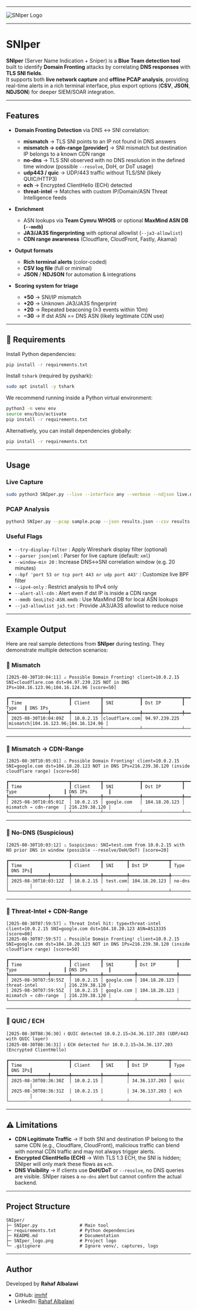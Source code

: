 


---

![SNIper Logo](SNIper_logo.png)

---

#  SNIper

**SNIper** (Server Name Indication + Sniper) is a **Blue Team detection tool** built to identify **Domain Fronting** attacks by correlating **DNS responses** with **TLS SNI fields**.  
It supports both **live network capture** and **offline PCAP analysis**, providing real-time alerts in a rich terminal interface, plus export options (**CSV**, **JSON**, **NDJSON**) for deeper SIEM/SOAR integration.

---

##  Features

- **Domain Fronting Detection** via DNS ↔ SNI correlation:
  - **mismatch** → TLS SNI points to an IP not found in DNS answers  
  - **mismatch → cdn-range [provider]** → SNI mismatch but destination IP belongs to a known CDN range  
  - **no-dns** → TLS SNI observed with no DNS resolution in the defined time window (possible `--resolve`, DoH, or DoT usage)  
  - **udp443 / quic** → UDP/443 traffic without TLS/SNI (likely QUIC/HTTP3)  
  - **ech** → Encrypted ClientHello (ECH) detected  
  - **threat-intel** → Matches with custom IP/Domain/ASN Threat Intelligence feeds  

- **Enrichment**  
  - ASN lookups via **Team Cymru WHOIS** or optional **MaxMind ASN DB (`--mmdb`)**  
  - **JA3/JA3S fingerprinting** with optional allowlist (`--ja3-allowlist`)  
  - **CDN range awareness** (Cloudflare, CloudFront, Fastly, Akamai)  

- **Output formats**  
  - **Rich terminal alerts** (color-coded)  
  - **CSV log file** (full or minimal)  
  - **JSON** / **NDJSON** for automation & integrations  

- **Scoring system for triage**  
  - **+50** → SNI/IP mismatch  
  - **+20** → Unknown JA3/JA3S fingerprint  
  - **+20** → Repeated beaconing (≥3 events within 10m)  
  - **−30** → If dst ASN == DNS ASN (likely legitimate CDN use)  

---

## 🔧 Requirements

Install Python dependencies:

```bash
pip install -r requirements.txt
````

Install `tshark` (required by pyshark):

```bash
sudo apt install -y tshark
```

We recommend running inside a Python virtual environment:

```bash
python3 -m venv env
source env/bin/activate
pip install -r requirements.txt
```

Alternatively, you can install dependencies globally:

```bash
pip install -r requirements.txt
```

---

##  Usage

### Live Capture

```bash
sudo python3 SNIper.py --live --interface any --verbose --ndjson live.ndjson
```

### PCAP Analysis

```bash
python3 SNIper.py --pcap sample.pcap --json results.json --csv results.csv --verbose
```

### Useful Flags

* `--try-display-filter` : Apply Wireshark display filter (optional)
* `--parser json|xml`    : Parser for live capture (default: `xml`)
* `--window-min 20`      : Increase DNS↔SNI correlation window (e.g. 20 minutes)
* `--bpf 'port 53 or tcp port 443 or udp port 443'` : Customize live BPF filter
* `--ipv4-only`          : Restrict analysis to IPv4 only
* `--alert-all-cdn`      : Alert even if dst IP is inside a CDN range
* `--mmdb GeoLite2-ASN.mmdb` : Use MaxMind DB for local ASN lookups
* `--ja3-allowlist ja3.txt` : Provide JA3/JA3S allowlist to reduce noise

---

## Example Output

Here are real sample detections from **SNIper** during testing.
They demonstrate multiple detection scenarios:

### 🔸 Mismatch

```
[2025-08-30T10:04:11] ⚠️ Possible Domain Fronting! client=10.0.2.15 SNI=cloudflare.com dst=94.97.239.225 NOT in DNS IPs=104.16.123.96;104.16.124.96 [score=50]

┏━━━━━━━━━━━━━━━━━━━━━━━┳━━━━━━━━━━━┳━━━━━━━━━━━━━━┳━━━━━━━━━━━━━━━┳━━━━━━━━┳━━━━━━━━━━━━━━━━━━━━━━━━━━━━┓
┃ Time                  ┃ Client    ┃ SNI          ┃ Dst IP        ┃ Type   ┃ DNS IPs                    ┃
┡━━━━━━━━━━━━━━━╇━━━━━━━╇━━━━━━━━━━━╇━━━━━━━━━━━━━━╇━━━━━━━━━━━━━━━╇━━━━━━━━╇━━━━━━━━━━━━━━━━━━━━━━━━━━━━┩
│ 2025-08-30T10:04:09Z  │ 10.0.2.15 │cloudflare.com│ 94.97.239.225 │mismatch│104.16.123.96;104.16.124.96 │
└───────────────────────┴───────────┴──────────────┴───────────────┴───────────────────────┴─────────────┘
```

---

### 🔸 Mismatch → CDN-Range

```
[2025-08-30T10:05:01] ⚠️ Possible Domain Fronting! client=10.0.2.15 SNI=google.com dst=104.18.20.123 NOT in DNS IPs=216.239.38.120 (inside cloudflare range) [score=50]

┏━━━━━━━━━━━━━━━━━━━━━━━┳━━━━━━━━━━━┳━━━━━━━━━━━━━━┳━━━━━━━━━━━━━━━┳━━━━━━━━━━━━━━━━━━━━━━━┳━━━━━━━━━━━━━━━━┓
┃ Time                  ┃ Client    ┃ SNI          ┃ Dst IP        ┃ Type                  ┃ DNS IPs        ┃
┡━━━━━━━━━━━━━━━╇━━━━━━━╇━━━━━━━━━━━╇━━━━━━━━━━━━━━╇━━━━━━━━━━━━━━━╇━━━━━━━━━━━━━━━━━━━━━━━╇━━━━━━━━━━━━━━━━┩
│ 2025-08-30T10:05:01Z  │ 10.0.2.15 │ google.com   │ 104.18.20.123 │ mismatch → cdn-range  │ 216.239.38.120 │
└───────────────────────┴───────────┴──────────────┴───────────────┴───────────────────────┴────────────────┘
```

---

### 🔸 No-DNS (Suspicious)

```
[2025-08-30T10:03:12] ⚠️ Suspicious: SNI=test.com from 10.0.2.15 with NO prior DNS in window (possible --resolve/DoH/DoT) [score=20]

┏━━━━━━━━━━━━━━━━━━━━━━━┳━━━━━━━━━━━┳━━━━━━━━━┳━━━━━━━━━━━━━━━┳────────┳━━━━━━━━┓
┃ Time                  ┃ Client    ┃ SNI     ┃ Dst IP        ┃ Type   ┃ DNS IPs┃
┡━━━━━━━━━━━━━━━╇━━━━━━━╇━━━━━━━━━━━╇━━━━━━━━━╇━━━━━━━━━━━━━━━╇────────╇━━━━━━━━┩
│ 2025-08-30T10:03:12Z  │ 10.0.2.15 │ test.com│ 104.18.20.123 │ no-dns │        │
└───────────────────────┴───────────┴─────────┴───────────────┴────────┴────────┘
```

---

### 🔸 Threat-Intel + CDN-Range

```
[2025-08-30T07:59:57] ⚠️ Threat Intel hit: type=threat-intel client=10.0.2.15 SNI=google.com dst=104.18.20.123 ASN=AS13335 [score=80]
[2025-08-30T07:59:57] ⚠️ Possible Domain Fronting! client=10.0.2.15 SNI=google.com dst=104.18.20.123 NOT in DNS IPs=216.239.38.120 (inside cloudflare range) [score=50]

┏━━━━━━━━━━━━━━━━━━━━━━━┳━━━━━━━━━━━┳━━━━━━━━━━━━┳━━━━━━━━━━━━━━━┳━━━━━━━━━━━━━━━━━━━━━━━┳━━━━━━━━━━━━━━━━┓
┃ Time                  ┃ Client    ┃ SNI        ┃ Dst IP        ┃ Type                  ┃ DNS IPs        ┃
┡━━━━━━━━━━━━━━━╇━━━━━━━╇━━━━━━━━━━━╇━━━━━━━━━━━━╇━━━━━━━━━━━━━━━╇━━━━━━━━━━━━━━━━━━━━━━━╇━━━━━━━━━━━━━━━━┩
│ 2025-08-30T07:59:55Z  │ 10.0.2.15 │ google.com │ 104.18.20.123 │ threat-intel          │ 216.239.38.120 │
│ 2025-08-30T07:59:55Z  │ 10.0.2.15 │ google.com │ 104.18.20.123 │ mismatch → cdn-range  │ 216.239.38.120 │
└───────────────────────┴───────────┴────────────┴───────────────┴───────────────────────┴────────────────┘
```

---

### 🔸 QUIC / ECH

```
[2025-08-30T08:36:30] ℹ️ QUIC detected 10.0.2.15→34.36.137.203 (UDP/443 with QUIC layer)
[2025-08-30T08:36:31] ℹ️ ECH detected for 10.0.2.15→34.36.137.203 (Encrypted ClientHello)

┏━━━━━━━━━━━━━━━━━━━━━━━┳━━━━━━━━━━━┳━━━━━━━━━┳━━━━━━━━━━━━━━━┳────────┳━━━━━━━━┓
┃ Time                  ┃ Client    ┃ SNI     ┃ Dst IP        ┃ Type   ┃ DNS IPs┃
┡━━━━━━━━━━━━━━━╇━━━━━━━╇━━━━━━━━━━━╇━━━━━━━━━╇━━━━━━━━━━━━━━━╇────────┇━━━━━━━━┩
│ 2025-08-30T08:36:30Z  │ 10.0.2.15 │         │ 34.36.137.203 │ quic   │        │
│ 2025-08-30T08:36:31Z  │ 10.0.2.15 │         │ 34.36.137.203 │ ech    │        │
└───────────────────────┴───────────┴─────────┴───────────────┴────────┴────────┘
```



---

## ⚠️ Limitations

* **CDN Legitimate Traffic** → If both SNI and destination IP belong to the same CDN (e.g., Cloudflare, CloudFront), malicious traffic can blend with normal CDN traffic and may not always trigger alerts.
* **Encrypted ClientHello (ECH)** → With TLS 1.3 ECH, the SNI is hidden; SNIper will only mark these flows as `ech`.
* **DNS Visibility** → If clients use **DoH/DoT** or `--resolve`, no DNS queries are visible. SNIper raises a `no-dns` alert but cannot confirm the actual backend.

---

## Project Structure

```
SNIper/
├─ SNIper.py                # Main tool
├─ requirements.txt         # Python dependencies
├─ README.md                # Documentation
├─ SNIper_logo.png          # Project logo
└─ .gitignore               # Ignore venv/, captures, logs
```

---

## Author

Developed by **Rahaf Albalawi**

* GitHub: [imrhf](https://github.com/imrhf)
* LinkedIn: [Rahaf Albalawi](https://www.linkedin.com/in/rahaf-ali-0583282a3)



